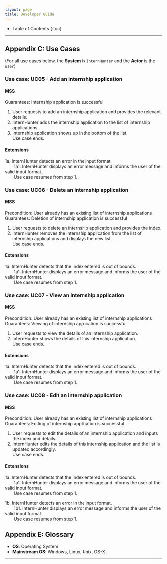 ```yaml
---
layout: page
title: Developer Guide
---
```

* Table of Contents
{:toc}

--------------------------------------------------------------------------------------------------------------------

## Appendix C: Use Cases

(For all use cases below, the **System** is `InternHunter` and the **Actor** is the `user`)

### Use case: UC05 - Add an internship application

#### MSS

Guarantees: Internship application is successful

1.  User requests to add an internship application and provides the relevant details.
2.  InternHunter adds the internship application to the list of internship applications.
3.  Internship application shows up in the bottom of the list. <br />
    Use case ends.

#### Extensions

1a. InternHunter detects an error in the input format. <br />
  1a1. InternHunter displays an error message and informs the user of the valid input format. <br />
  Use case resumes from step 1.


### Use case: UC06 - Delete an internship application

#### MSS

Precondition: User already has an existing list of internship applications <br />
Guarantees: Deletion of internship application is successful

1.  User requests to delete an internship application and provides the index.
2.  InternHunter removes the internship application from the list of internship applications and displays the new list. <br />
    Use case ends.

#### Extensions

1a. InternHunter detects that the index entered is out of bounds. <br />
  1a1. InternHunter displays an error message and informs the user of the valid input format. <br />
  Use case resumes from step 1.


### Use case: UC07 - View an internship application

#### MSS

Precondition: User already has an existing list of internship applications <br />
Guarantees: Viewing of internship application is successful

1.  User requests to view the details of an internship application.
2.  InternHunter shows the details of this internship application. <br />
    Use case ends.

#### Extensions

1a. InternHunter detects that the index entered is out of bounds. <br />
  1a1. InternHunter displays an error message and informs the user of the valid input format. <br />
  Use case resumes from step 1.
  
  
### Use case: UC08 - Edit an internship application

#### MSS

Precondition: User already has an existing list of internship applications <br />
Guarantees: Editing of internship application is successful

1.  User requests to edit the details of an internship application and inputs the index and details.
2.  InternHunter edits the details of this internship application and the list is updated accordingly. <br />
    Use case ends.

#### Extensions

1a. InternHunter detects that the index entered is out of bounds. <br />
  1a1. InternHunter displays an error message and informs the user of the valid input format. <br />
  Use case resumes from step 1.
  
1b. InternHunter detects an error in the input format. <br />
  1b1. InternHunter displays an error message and informs the user of the valid input format. <br />
  Use case resumes from step 1.


## Appendix E: Glossary

* **OS**: Operating System
* **Mainstream OS**: Windows, Linux, Unix, OS-X

--------------------------------------------------------------------------------------------------------------------
